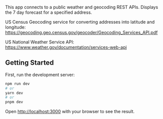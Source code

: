 This app connects to a public weather and geocoding REST APIs. Displays the 7 day forecast for a specified address.

US Census Geocoding service for converting addresses into latitude and longitude: https://geocoding.geo.census.gov/geocoder/Geocoding_Services_API.pdf

US National Weather Service API: https://www.weather.gov/documentation/services-web-api

## Getting Started

First, run the development server:

```bash
npm run dev
# or
yarn dev
# or
pnpm dev
```

Open [http://localhost:3000](http://localhost:3000) with your browser to see the result.

